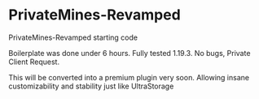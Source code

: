# PrivateMines-Revamped

PrivateMines-Revamped starting code

Boilerplate was done under 6 hours. Fully tested 1.19.3. No bugs, Private Client Request.

This will be converted into a premium plugin very soon. Allowing insane customizability and stability just like UltraStorage

